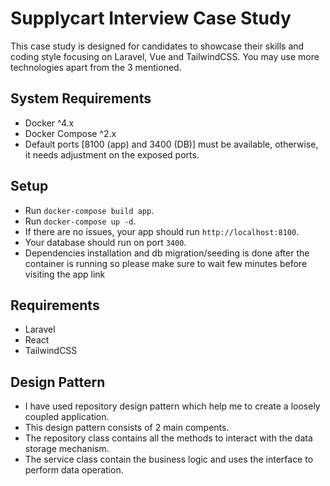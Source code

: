 # Supplycart Interview Case Study

This case study is designed for candidates to showcase their skills and coding style focusing on Laravel, Vue and TailwindCSS. You may use more technologies apart from the 3 mentioned.

## System Requirements

- Docker ^4.x
- Docker Compose ^2.x
- Default ports [8100 (app) and 3400 (DB)] must be available, otherwise, it needs adjustment on the exposed ports.

## Setup
- Run `docker-compose build app`.
- Run `docker-compose up -d`.
- If there are no issues, your app should run `http://localhost:8100`.
- Your database should run on port `3400`. 
- Dependencies installation and db migration/seeding is done after the container is running so please make sure to wait few minutes before visiting the app link

## Requirements
- Laravel
- React
- TailwindCSS

 ## Design Pattern
 - I have used repository design pattern which help me to create a loosely coupled application. 
 - This design pattern consists of 2 main compents. 
 - The repository class contains all the methods to interact with the data storage mechanism.
 - The service class contain the business logic and uses the interface to perform data operation. 